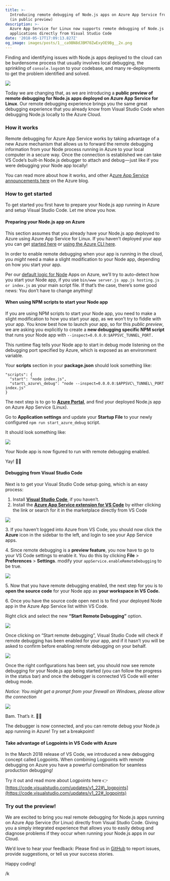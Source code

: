 ```yaml
---
title: >-
  Introducing remote debugging of Node.js apps on Azure App Service from VS Code
  (in public preview)
description: >-
  Azure App Service for Linux now supports remote debugging of Node.js
  applications directly from Visual Studio Code
date: '2018-05-17T17:09:13.827Z'
og_image: images/posts/1__ca9BN8dJBM70ZwExyOE9Bg__2x.png
---
```


Finding and identifying issues with Node.js apps deployed to the cloud can be burdensome process that usually involves local debugging, the sprinkling of `console.logs`on to your codebase, and many re-deployments to get the problem identified and solved.

![](/images/posts/1__ca9BN8dJBM70ZwExyOE9Bg__2x.png)

Today we are changing that, as we are introducing a **public preview of remote debugging for Node.js apps deployed on Azure App Service for Linux**. Our remote debugging experience brings you the same great debugging experience that you already know from Visual Studio Code when debugging Node.js locally to the Azure Cloud.

### How it works

Remote debugging for Azure App Service works by taking advantage of a new Azure mechanism that allows us to forward the remote debugging information from your Node process running in Azure to your local computer in a secure way. Once the connection is established we can take VS Code’s built-in Node.js debugger to attach and debug — just like if you were debugging your Node app locally!

You can read more about how it works, and other A[zure App Service announcements here](https://azure.microsoft.com/en-us/blog/app-service-adding-multi-container-capabilities-and-linux-support-for-app-service-environment/) on the Azure blog.

### How to get started

To get started you first have to prepare your Node.js app running in Azure and setup Visual Studio Code. Let me show you how.

#### Preparing your Node.js app on Azure

This section assumes that you already have your Node.js app deployed to Azure using Azure App Service for Linux. If you haven’t deployed your app you can get [started here](https://code.visualstudio.com/tutorials/app-service-extension/getting-started) or [using the Azure CLI here](https://docs.microsoft.com/en-us/azure/app-service/containers/quickstart-nodejs?view=azure-node-latest).

In order to enable remote debugging when your app is running in the cloud, you _might_ need a make a slight modification to your Node app, depending on how you start your app.

Per our [default logic for Node](https://github.com/Azure-App-Service/node/blob/master/9.4.0/startup/generateStartupCommand.js#L37) Apps on Azure, we’ll try to auto-detect how you start your Node app, if you use `bin/www server.js app.js hosting.js or index.js` as your main script file. If that’s the case, there’s some good news: You don’t have to change anything!

#### When using NPM scripts to start your Node app

If you are using NPM scripts to start your Node app, you need to make a slight modification to how you start your app, as we won’t try to fiddle with your app. You know best how to launch your app, so for this _public preview_, we are asking you explicitly to create a **new debugging specific NPM script** that runs your Node app with `--inspect=0.0.0.0:$APPSVC_TUNNEL_PORT.`

This runtime flag tells your Node app to start in debug mode listening on the debugging port specified by Azure, which is exposed as an environment variable.

Your **scripts** section in your **package.json** should look something like:

```
"scripts": {
  "start": "node index.js",
  "start\_azure\_debug": "node --inspect=0.0.0.0:$APPSVC\_TUNNEL\_PORT index.js"
}
```

The next step is to go to [**Azure Portal**](http://portal.azure.com), and find your deployed Node.js app on Azure App Service (Linux).

Go to **Application settings** and update your **Startup File** to your newly configured `npm run start_azure_debug` script.

It should look something like:

![](/images/posts/1__nI0__dXSB5yyfau4M7f72bA.png)

Your Node app is now figured to run with remote debugging enabled.

Yay! 🎉🔥

#### Debugging from Visual Studio Code

Next is to get your Visual Studio Code setup going, which is an easy process:

1.  Install [**Visual Studio Code**](https://code.visualstudio.com/), if you haven’t.
2.  Install the [**Azure App Service extension for VS Code**](https://marketplace.visualstudio.com/items?itemName=ms-azuretools.vscode-azureappservice) by either clicking the link or search for it in the marketplace directly from VS Code

![](/images/posts/1__URX9t9CKO8ceU__m6DLmKKA.png)

3\. If you haven’t logged into Azure from VS Code, you should now click the **Azure** icon in the sidebar to the left, and login to see your App Service apps.

4\. Since remote debugging is a **preview feature**, you now have to go to your VS Code settings to enable it. You do this by clicking **File** > **Preferences** > **Settings**. modify your `appService.enableRemoteDebugging` to be true.

![](/images/posts/1__OzfPgGJdX4__55ai7B49O0Q.png)

5\. Now that you have remote debugging enabled, the next step for you is to **open the source code** for your Node app as **your workspace in VS Code.**

6\. Once you have the source code open next is to find your deployed Node app in the Azure App Service list within VS Code.

Right click and select the new **“Start Remote Debugging”** option.

![](/images/posts/1__MqyBJ__hfJ9LzNnF4zGXtqg.png)

Once clicking on “Start remote debugging”, Visual Studio Code will check if remote debugging has been enabled for your app, and if it hasn’t you will be asked to confirm before enabling remote debugging on your behalf.

![](/images/posts/1__axs7oofsl71w2AOw0Q8__Cw.png)

Once the right configurations has been set, you should now see remote debugging for your Node.js app being started (you can follow the progress in the status bar) and once the debugger is connected VS Code will enter debug mode.

_Notice: You might get a prompt from your firewall on Windows, please allow the connection_

![](/images/posts/1__3AkNFEV1FvmgpjULqcjIkQ.png)

Bam. That’s it. 🎉🔥

The debugger is now connected, and you can remote debug your Node.js app running in Azure! Try set a breakpoint!

#### Take advantage of Logpoints in VS Code with Azure

In the March 2018 release of VS Code, we introduced a new debugging concept called Logpoints. When combining Logpoints with remote debugging on Azure you have a powerful combination for seamless production debugging!

Try it out and read more about Logpoints here 👉[https://code.visualstudio.com/updates/v1_22#\_logpoints](https://code.visualstudio.com/updates/v1_22#_logpoints)

### Try out the preview!

We are excited to bring you real remote debugging for Node.js apps running on Azure App Service (for Linux) directly from Visual Studio Code. Giving you a simply integrated experience that allows you to easily debug and diagnose problems if they occur when running your Node.js apps in our Cloud.

We’d love to hear your feedback: Please find us in [GitHub](https://github.com/Microsoft/vscode-azureappservice/issues) to report issues, provide suggestions, or tell us your success stories.

Happy coding!

/k
